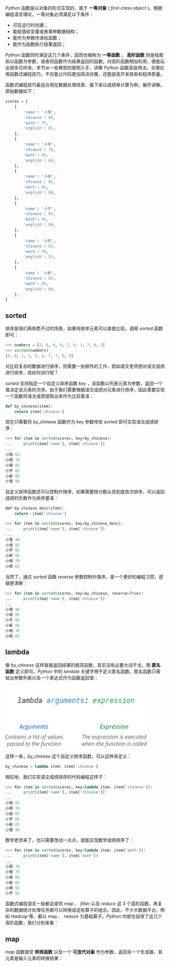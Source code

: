 _Python_ 函数是以对象的形式实现的，属于 **一等对象** ( _first-class object_ )。根据编程语言理论，一等对象必须满足以下条件：

-   可在运行时创建；
-   能赋值给变量或者某种数据结构；
-   能作为参数传递给函数；
-   能作为函数执行结果返回；

_Python_ 函数同时满足这几个条件，因而也被称为 **一等函数** 。 **高阶函数** 则是指那些以函数为参数，或者将函数作为结果返回的函数。对高阶函数稍加利用，便能玩出很多花样来。本节从一些典型的案例入手，讲解 _Python_ 函数高级用法。合理应用函数式编程技巧，不仅能让代码更加简洁优雅，还能提高开发效率和程序质量。

函数式编程技巧最适合用在数据处理场景，接下来以成绩单计算为例，展开讲解。原始数据如下：

```python
scores = [
    {
        'name': '小雪',
        'chinese': 90,
        'math': 75,
        'english': 85,
    },
    {
        'name': '小明',
        'chinese': 70,
        'math': 95,
        'english': 80,
    },
    {
        'name': '小丽',
        'chinese': 85,
        'math': 85,
        'english': 90,
    },
    {
        'name': '小宇',
        'chinese': 85,
        'math': 95,
        'english': 90,
    },
    {
        'name': '小刚',
        'chinese': 65,
        'math': 70,
        'english': 55,
    },
    {
        'name': '小新',
        'chinese': 85,
        'math': 85,
        'english': 80,
    },
]
```

## sorted

排序是我们再熟悉不过的场景，如果待排序元素可以直接比较，调用 _sorted_ 函数即可：

```python
>>> numbers = [2, 8, 6, 9, 7, 0, 1, 7, 0, 3]
>>> sorted(numbers)
[0, 0, 1, 2, 3, 6, 7, 7, 8, 9]
```

对比较复杂的数据进行排序，则需要一些额外的工作。假如语文老师想对语文成绩进行排序，改如何进行呢？

_sorted_ 支持指定一个自定义排序函数 _key_ ，该函数以列表元素为参数，返回一个值决定该元素的次序。由于我们需要根据语文成绩对元素进行排序，因此需要实现一个函数将语文成绩提取出来作为比较基准：

```python
def by_chinese(item):
    return item['chinese']
```

现在只需要将 by_chinese 函数作为 key 参数传给 sorted 即可实现语文成绩排序：

```python
>>> for item in sorted(scores, key=by_chinese):
...     print(item['name'], item['chinese'])
...
小刚 65
小明 70
小丽 85
小宇 85
小新 85
小雪 90
```

自定义排序函数还可以控制升降序，如果需要按分数从高到底依次排序，可以返回成绩的负数作为排序基准：

```python
def by_chinese_desc(item):
    return -item['chinese']
```

```python
>>> for item in sorted(scores, key=by_chinese_desc):
...     print(item['name'], item['chinese'])
...
小雪 90
小丽 85
小宇 85
小新 85
小明 70
小刚 65
```

当然了，通过 _sorted_ 函数 _reverse_ 参数控制升降序，是一个更好的编程习惯，逻辑更清晰：

```python
>>> for item in sorted(scores, key=by_chinese, reverse=True):
...     print(item['name'], item['chinese'])
...
小雪 90
小丽 85
小宇 85
小新 85
小明 70
小刚 65
```

## lambda

像 _by_chinese_ 这样直接返回结果的极简函数，其实没有必要大动干戈，用 **匿名函数** 定义即可。_Python_ 中的 _lambda_ 关键字用于定义匿名函数，匿名函数只需给出参数列表以及一个表达式作为函数返回值：

![](../../youdaonote-images/Pasted%20image%2020221215120500.png)

这样一来，_by_chinese_ 这个自定义排序函数，可以这样来定义：

```python
by_chinese = lambda item: item['chinese']
```

相应地，我们实现语文成绩排序的代码编程这样子：

```python
>>> for item in sorted(scores, key=lambda item: item['chinese']):
...     print(item['name'], item['chinese'])
...
小刚 65
小明 70
小丽 85
小宇 85
小新 85
小雪 90
```

数学老师来了，也只需要改动一点点，就能实现数学成绩排序了：

```python
>>> for item in sorted(scores, key=lambda item: item['math']):
...     print(item['name'], item['math'])
...
小刚 70
小雪 75
小丽 85
小新 85
小明 95
小宇 95
```

函数式编程语言一般都会提供 _map_ 、 _filter_ 以及 _reduce_ 这 3 个高阶函数，再复杂的数据统计处理任务都可以转换成这些算子的组合。因此，不少大数据平台，例如 _Hadoop_ 等，都以 map 、 reduce 为基础算子。_Python_ 内部也自带了这几个高阶函数，我们分别来看：

## map

_map_ 函数接受 **转换函数** 以及一个 **可迭代对象** 作为参数，返回另一个生成器，其元素是输入元素的转换结果：